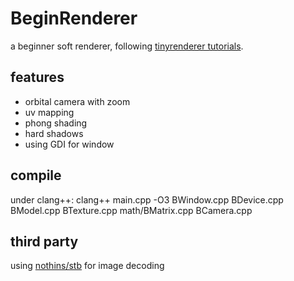 # BeginRenderer
a beginner soft renderer, following [tinyrenderer tutorials](https://github.com/ssloy/tinyrenderer/wiki).

## features
- orbital camera with zoom
- uv mapping
- phong shading
- hard shadows
- using GDI for window

## compile
under clang++:
clang++ main.cpp -O3 BWindow.cpp BDevice.cpp BModel.cpp BTexture.cpp math/BMatrix.cpp BCamera.cpp

## third party
using [nothins/stb](https://github.com/nothings/stb) for image decoding
